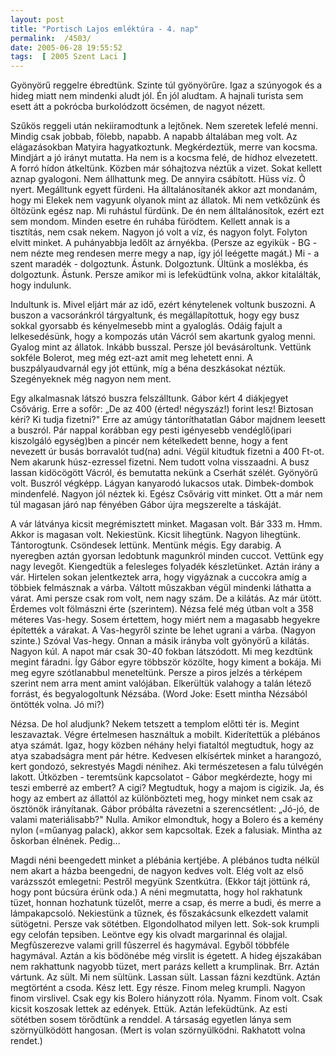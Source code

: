 ```yaml
---
layout: post
title: "Portisch Lajos emléktúra - 4. nap"
permalink:  /4503/ 
date: 2005-06-28 19:55:52
tags:  [ 2005 Szent Laci ] 
---
```

Gyönyörű reggelre ébredtünk. Szinte túl gyönyörűre. Igaz a szúnyogok és a hideg miatt nem mindenki aludt jól. Én jól aludtam. A hajnali turista sem esett átt a pokrócba burkolódzott öcsémen, de nagyot nézett.

Szűkös reggeli után nekiiramodtunk a lejtőnek. Nem szeretek lefelé menni. Mindig csak jobbab, fölebb, napabb. A napabb általában meg volt. Az elágazásokban Matyira hagyatkoztunk. Megkérdeztük, merre van kocsma. Mindjárt a jó irányt mutatta. Ha nem is a kocsma felé, de hídhoz elvezetett. A forró hídon átkeltünk. Közben már sóhajtozva néztük a vizet. Sokat kellett aznap gyalogoni. Nem állhattunk meg. De annyira csábított. Hüss víz. Õ nyert. Megálltunk egyett fürdeni. Ha álltalánosítanék akkor azt mondanám, hogy mi Elekek nem vagyunk olyanok mint az állatok. Mi nem vetkőzünk és öltözünk egész nap. Mi ruhástul fürdünk. De én nem álltalánosítok, ezért ezt sem mondom. Minden esetre én ruhába fürödtem. Kellett annak is a tisztítás, nem csak nekem. Nagyon jó volt a víz, és nagyon folyt. Folyton elvitt minket. A puhányabbja ledőlt az árnyékba. (Persze az egyikük - BG - nem nézte meg rendesen merre megy a nap, így jól leégette magát.) Mi - a szent maradék - dolgoztunk. Ástunk. Dolgoztunk. Ültünk a moslékba, és dolgoztunk. Ástunk. Persze amikor mi is lefeküdtünk volna, akkor kitalálták, hogy indulunk.

Indultunk is. Mivel eljárt már az idő, ezért kénytelenek voltunk buszozni. A buszon a vacsoránkról tárgyaltunk, és megállapítottuk, hogy egy busz sokkal gyorsabb és kényelmesebb mint a gyaloglás. Odáig fajult a lelkesedésünk, hogy a kompozás után Vácról sem akartunk gyalog menni. Gyalog mint az állatok. Inkább busszal. Persze jól bevásároltunk. Vettünk sokféle Bolerot, meg még ezt-azt amit meg lehetett enni. A buszpályaudvarnál egy jót ettünk, míg a béna deszkásokat néztük. Szegényeknek még nagyon nem ment.

Egy alkalmasnak látszó buszra felszálltunk. Gábor kért 4 diákjegyet Csővárig. Erre a sofőr: „De az 400 (érted! négyszáz!) forint lesz! Biztosan kéri? Ki tudja fizetni?" Erre az amúgy tántoríthatatlan Gábor majdnem leesett a buszról. Pár nappal korábban egy pesti igényesebb vendéglő(ipari kiszolgáló egység)ben a pincér nem kételkedett benne, hogy a fent nevezett úr busás borravalót tud(na) adni. Végül kitudtuk fizetni a 400 Ft-ot. Nem akarunk húsz-ezressel fizetni. Nem tudott volna visszaadni. A busz lassan kidöcögött Vácról, és bemutatta nekünk a Cserhát szélét. Gyönyörű volt. Buszról végképp. Lágyan kanyarodó lukacsos utak. Dimbek-dombok mindenfelé. Nagyon jól néztek ki. Egész Csővárig vitt minket. Ott a már nem túl magasan járó nap fényében Gábor újra megszerelte a táskáját.

A vár látványa kicsit megrémisztett minket. Magasan volt. Bár 333 m. Hmm. Akkor is magasan volt. Nekiestünk. Kicsit lihegtünk. Nagyon lihegtünk. Tántorogtunk. Csöndesek lettünk. Mentünk mégis. Egy darabig. A nyeregben aztán gyorsan ledobtunk magunkról minden cuccot. Vettünk egy nagy levegőt. Kiengedtük a felesleges folyadék készletünket. Aztán irány a vár. Hirtelen sokan jelentkeztek arra, hogy vigyáznak a cuccokra amíg a többiek felmásznak a várba. Váltott mûszakban végül mindenki láthatta a várat. Ami persze csak rom volt, nem nagy szám. De a kilátás. Az már ütött. Érdemes volt fölmászni érte (szerintem). Nézsa felé még útban volt a 358 méteres Vas-hegy. Sosem értettem, hogy miért nem a magasabb hegyekre építették a várakat. A Vas-hegyről szinte be lehet ugrani a várba. (Nagyon szinte.) Szóval Vas-hegy. Onnan a másik irányba volt gyönyörű a kilátás. Nagyon kúl. A napot már csak 30-40 fokban látszódott. Mi meg kezdtünk megint fáradni. Így Gábor egyre többször közölte, hogy kiment a bokája. Mi meg egyre szótlanabbul meneteltünk. Persze a piros jelzés a térképem szerint nem arra ment amint valójában. Elkerültük valahogy a talán létező forrást, és begyalogoltunk Nézsába. (Word Joke: Esett mintha Nézsából öntötték volna. Jó mi?)

Nézsa. De hol aludjunk? Nekem tetszett a templom előtti tér is. Megint leszavaztak. Végre értelmesen használtuk a mobilt. Kiderítettük a plébános atya számát. Igaz, hogy közben néhány helyi fiataltól megtudtuk, hogy az atya szabadságra ment pár hétre. Kedvesen elkísértek minket a harangozó, kert gondozó, sekrestyés Magdi nénihez. Aki természetesen a falu túlvégén lakott. Útközben - teremtsünk kapcsolatot - Gábor megkérdezte, hogy mi teszi emberré az embert? A cigi? Megtudtuk, hogy a majom is cigizik. Ja, és hogy az embert az állattól az különbözteti meg, hogy minket nem csak az ösztönök irányítanak. Gábor próbálta rávezetni a szerencsétlent: „Jó-jó, de valami materiálisabb?" Nulla. Amikor elmondtuk, hogy a Bolero és a kemény nylon (=műanyag palack), akkor sem kapcsoltak. Ezek a falusiak. Mintha az őskorban élnének. Pedig…

Magdi néni beengedett minket a plébánia kertjébe. A plébános tudta nélkül nem akart a házba beengedni, de nagyon kedves volt. Elég volt az első varázsszót emlegetni: Pestről megyünk Szentkútra. (Ekkor tájt jöttünk rá, hogy pont búcsúra érünk oda.) A néni megmutatta, hogy hol rakhatunk tüzet, honnan hozhatunk tüzelőt, merre a csap, és merre a budi, és merre a lámpakapcsoló. Nekiestünk a tűznek, és főszakácsunk elkezdett valamit sütögetni. Persze vak sötétben. Elgondolhatod milyen lett. Sok-sok krumpli egy celofán tepsiben. Leöntve egy kis olvadt margarinnal és olajjal. Megfûszerezve valami grill fûszerrel és hagymával. Egyből többféle hagymával. Aztán a kis bödönébe még virslit is égetett. A hideg éjszakában nem rakhattunk nagyobb tüzet, mert parázs kellett a krumplinak. Brr. Aztán vártunk. Az sült. Mi nem sültünk. Lassan sült. Lassan fázni kezdtünk. Aztán megtörtént a csoda. Kész lett. Egy része. Finom meleg krumpli. Nagyon finom virslivel. Csak egy kis Bolero hiányzott róla. Nyamm. Finom volt. Csak kicsit koszosak lettek az edények. Ettük. Aztán lefeküdtünk. Az esti sötétben sosem törődtünk a renddel. A társaság egyetlen lánya sem szörnyülködött hangosan. (Mert is volan szörnyülködni. Rakhatott volna rendet.)